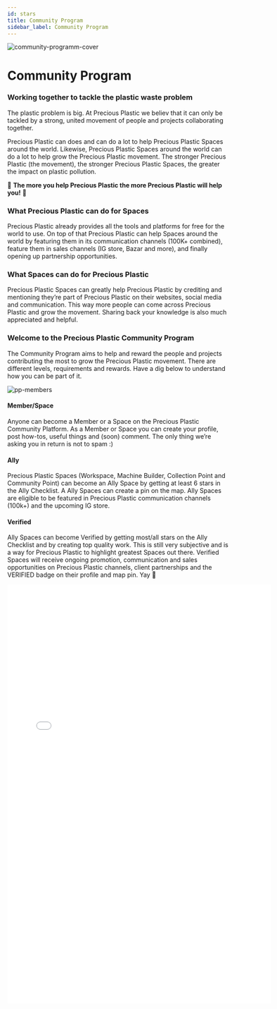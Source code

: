 ```yaml
---
id: stars
title: Community Program
sidebar_label: Community Program
---
```

![community-programm-cover](https://user-images.githubusercontent.com/17761877/113267258-6a5bf480-92d6-11eb-90df-b7e950d9a437.jpg)

# Community Program

### Working together to tackle the plastic waste problem
The plastic problem is big. At Precious Plastic we believ that it can only be tackled by a strong, united movement of people and projects collaborating together.

Precious Plastic can does and can do a lot to help Precious Plastic Spaces around the world. Likewise, Precious Plastic Spaces around the world can do a lot to help grow the Precious Plastic movement. The stronger Precious Plastic (the movement), the stronger Precious Plastic Spaces, the greater the impact on plastic pollution.

🤜 <b>The more you help Precious Plastic the more Precious Plastic will help you!</b> 🤛


###  What Precious Plastic can do for Spaces
Precious Plastic already provides all the tools and platforms for free for the world to use. On top of that Precious Plastic can help Spaces around the world by featuring them in its communication channels (100K+ combined), feature them in sales channels (IG store, Bazar and more), and finally opening up partnership opportunities.


###  What Spaces can do for Precious Plastic
Precious Plastic Spaces can greatly help Precious Plastic by crediting and mentioning they’re part of Precious Plastic on their websites, social media and communication. This way more people can come across Precious Plastic and grow the movement. Sharing back your knowledge is also much appreciated and helpful.


### Welcome to the Precious Plastic Community Program
The Community Program aims to help and reward the people and projects contributing the most to grow the Precious Plastic movement. There are different levels, requirements and rewards. Have a dig below to understand how you can be part of it.

![pp-members](https://user-images.githubusercontent.com/17761877/113016382-b6942100-917e-11eb-8abd-f51629019c8c.jpg)


#### Member/Space
Anyone can become a Member or a Space on the Precious Plastic Community Platform. As a Member or Space you can create your profile, post how-tos, useful things and (soon) comment. The only thing we’re asking you in return is not to spam :)


#### Ally
Precious Plastic Spaces (Workspace, Machine Builder, Collection Point and Community Point) can become an Ally Space by getting at least 6 stars in the Ally Checklist. A Ally Spaces can create a pin on the map. Ally Spaces are eligible to be featured in Precious Plastic communication channels (100k+) and the upcoming IG store.


#### Verified
Ally Spaces can become Verified by getting most/all stars on the Ally Checklist and by creating top quality work. This is still very subjective and is a way for Precious Plastic to highlight greatest Spaces out there. Verified Spaces will receive ongoing promotion, communication and sales opportunities on Precious Plastic channels, client partnerships and the VERIFIED badge on their profile and map pin. Yay 👻


<iframe width="600px" height="950px" src="//jsfiddle.net/davehakkens/f5gknozs/35/embedded/result/" allowfullscreen="allowfullscreen" allowpaymentrequest frameborder="0"></iframe>
